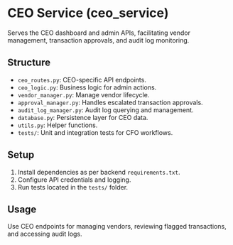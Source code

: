 # CEO Service (ceo_service)

Serves the CEO dashboard and admin APIs, facilitating vendor management, transaction approvals, and audit log monitoring.

## Structure

- `ceo_routes.py`: CEO-specific API endpoints.
- `ceo_logic.py`: Business logic for admin actions.
- `vendor_manager.py`: Manage vendor lifecycle.
- `approval_manager.py`: Handles escalated transaction approvals.
- `audit_log_manager.py`: Audit log querying and management.
- `database.py`: Persistence layer for CEO data.
- `utils.py`: Helper functions.
- `tests/`: Unit and integration tests for CFO workflows.

## Setup

1. Install dependencies as per backend `requirements.txt`.
2. Configure API credentials and logging.
3. Run tests located in the `tests/` folder.

## Usage

Use CEO endpoints for managing vendors, reviewing flagged transactions, and accessing audit logs.

